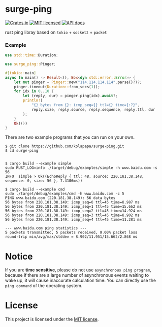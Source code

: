 # surge-ping
[![Crates.io](https://img.shields.io/crates/v/surge-ping.svg)](https://crates.io/crates/surge-ping)
[![MIT licensed](https://img.shields.io/badge/license-MIT-blue.svg)](https://github.com/kolapapa/surge-ping/blob/main/LICENSE)
[![API docs](https://docs.rs/surge-ping/badge.svg)](http://docs.rs/surge-ping)

rust ping libray based on `tokio` + `socket2` + `packet`

### Example
```rust
use std::time::Duration;

use surge_ping::Pinger;

#[tokio::main]
async fn main() -> Result<(), Box<dyn std::error::Error>> {
    let mut pinger = Pinger::new("114.114.114.114".parse()?)?;
    pinger.timeout(Duration::from_secs(1));
    for idx in 0..10 {
        let (reply, dur) = pinger.ping(idx).await?;
        println!(
            "{} bytes from {}: icmp_seq={} ttl={} time={:?}",
            reply.size, reply.source, reply.sequence, reply.ttl, dur
        );
    }
    Ok(())
}

```

There are two example programs that you can run on your own.
```shell
$ git clone https://github.com/kolapapa/surge-ping.git
$ cd surge-ping


$ cargo build --example simple
sudo RUST_LOG=info ./target/debug/examples/simple -h www.baidu.com -s 56
INFO  simple > Ok((EchoReply { ttl: 48, source: 220.181.38.148, sequence: 0, size: 56 }, 7.4106ms))

$ cargo build --example cmd
sudo ./target/debug/examples/cmd -h www.baidu.com -c 5
PING www.baidu.com (220.181.38.149): 56 data bytes
56 bytes from 220.181.38.149: icmp_seq=0 ttl=45 time=8.987 ms
56 bytes from 220.181.38.149: icmp_seq=1 ttl=45 time=15.662 ms
56 bytes from 220.181.38.149: icmp_seq=2 ttl=45 time=14.924 ms
56 bytes from 220.181.38.149: icmp_seq=3 ttl=45 time=8.902 ms
56 bytes from 220.181.38.149: icmp_seq=4 ttl=45 time=11.281 ms

--- www.baidu.com ping statistics ---
5 packets transmitted, 5 packets received, 0.00% packet loss
round-trip min/avg/max/stddev = 8.902/11.951/15.662/2.868 ms
```

# Notice
If you are **time sensitive**, please do not use `asynchronous ping program`, because if there are a large number of asynchronous events waiting to wake up, it will cause inaccurate calculation time. You can directly use the `ping command` of the operating system.


# License
This project is licensed under the [MIT license].

[MIT license]: https://github.com/kolapapa/surge-ping/blob/main/LICENSE
